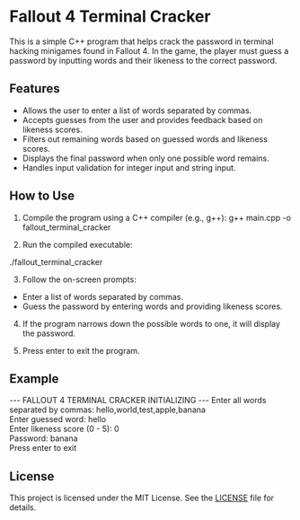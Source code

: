 # Fallout 4 Terminal Cracker

This is a simple C++ program that helps crack the password in terminal hacking minigames found in Fallout 4. In the game, the player must guess a password by inputting words and their likeness to the correct password.

## Features

- Allows the user to enter a list of words separated by commas.
- Accepts guesses from the user and provides feedback based on likeness scores.
- Filters out remaining words based on guessed words and likeness scores.
- Displays the final password when only one possible word remains.
- Handles input validation for integer input and string input.

## How to Use

1. Compile the program using a C++ compiler (e.g., g++):
g++ main.cpp -o fallout_terminal_cracker

2. Run the compiled executable:

./fallout_terminal_cracker

3. Follow the on-screen prompts:
- Enter a list of words separated by commas.
- Guess the password by entering words and providing likeness scores.

4. If the program narrows down the possible words to one, it will display the password.

5. Press enter to exit the program.

## Example

--- FALLOUT 4 TERMINAL CRACKER INITIALIZING ---
Enter all words separated by commas: hello,world,test,apple,banana  
Enter guessed word: hello  
Enter likeness score (0 - 5): 0  
Password: banana  
Press enter to exit  


## License

This project is licensed under the MIT License. See the [LICENSE](LICENSE) file for details.


